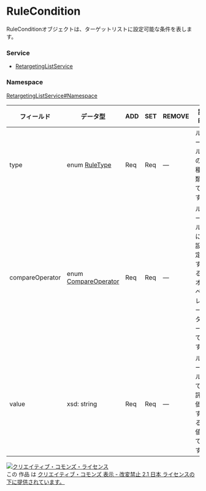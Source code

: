# RuleCondition
RuleConditionオブジェクトは、ターゲットリストに設定可能な条件を表します。
### Service
+ [RetargetingListService](../../services/RetargetingListService.md)

### Namespace
[RetargetingListService#Namespace](../../services/RetargetingListService.md#namespace)

| フィールド | データ型 | ADD | SET | REMOVE | 説明 | 
|---|---|---|---|---|---|
| type| enum <a href="./RuleType.md">RuleType</a>| Req| Req| —| ルールの種類です。 |
| compareOperator| enum <a href="./CompareOperator.md">CompareOperator</a>| Req| Req| —| ルールに設定するオペレーターです。 |
| value| xsd: string| Req| Req| —| ルールで評価する値です。 |

<a rel="license" href="http://creativecommons.org/licenses/by-nd/2.1/jp/"><img alt="クリエイティブ・コモンズ・ライセンス" style="border-width:0" src="https://i.creativecommons.org/l/by-nd/2.1/jp/88x31.png" /></a><br />この 作品 は <a rel="license" href="http://creativecommons.org/licenses/by-nd/2.1/jp/">クリエイティブ・コモンズ 表示 - 改変禁止 2.1 日本 ライセンスの下に提供されています。</a>
